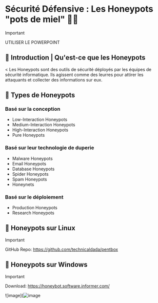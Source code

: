 # Sécurité Défensive : Les Honeypots "pots de miel" 🍯🐝

> [!IMPORTANT]
> UTILISER LE POWERPOINT

## 📍 Introduction | Qu'est-ce que les Honeypots
< Les Honeypots sont des outils de sécurité déployés par les équipes de sécurité informatique. 
Ils agissent comme des leurres pour attirer les attaquants et collecter des informations sur eux.

## 📍 Types de Honeypots

### Basé sur la conception
- Low-Interaction Honeypots
- Medium-Interaction Honeypots
- High-Interaction Honeypots
- Pure Honeypots
### Basé sur leur technologie de duperie
- Malware Honeypots
- Email Honeypots
- Database Honeypots
- Spider Honeypots
- Spam Honeypots
- Honeynets
### Basé sur le déploiement
- Production Honeypots
- Research Honeypots

## 📍 Honeypots sur Linux
> [!IMPORTANT]
> GitHub Repo:  https://github.com/technicaldada/pentbox


## 📍 Honeypots sur Windows

> [!IMPORTANT]
> Download:   https://honeybot.software.informer.com/

![image](![image](https://github.com/Assia-Elguerch/Honeypot-Config/assets/116390367/f65a0479-aa8c-4e1a-99ed-5def3cf10cb6)

